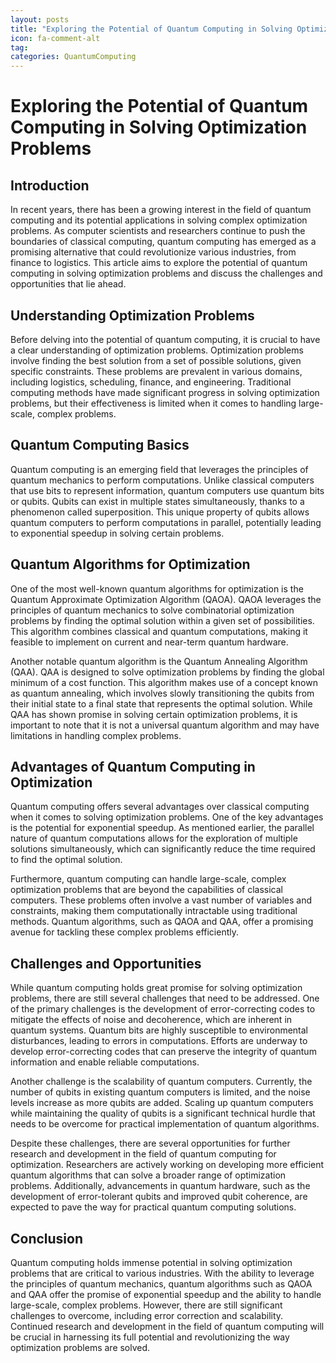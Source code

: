 ```yaml
---
layout: posts
title: "Exploring the Potential of Quantum Computing in Solving Optimization Problems"
icon: fa-comment-alt
tag:      
categories: QuantumComputing
---
```



# Exploring the Potential of Quantum Computing in Solving Optimization Problems

## Introduction

In recent years, there has been a growing interest in the field of quantum computing and its potential applications in solving complex optimization problems. As computer scientists and researchers continue to push the boundaries of classical computing, quantum computing has emerged as a promising alternative that could revolutionize various industries, from finance to logistics. This article aims to explore the potential of quantum computing in solving optimization problems and discuss the challenges and opportunities that lie ahead.

## Understanding Optimization Problems

Before delving into the potential of quantum computing, it is crucial to have a clear understanding of optimization problems. Optimization problems involve finding the best solution from a set of possible solutions, given specific constraints. These problems are prevalent in various domains, including logistics, scheduling, finance, and engineering. Traditional computing methods have made significant progress in solving optimization problems, but their effectiveness is limited when it comes to handling large-scale, complex problems.

## Quantum Computing Basics

Quantum computing is an emerging field that leverages the principles of quantum mechanics to perform computations. Unlike classical computers that use bits to represent information, quantum computers use quantum bits or qubits. Qubits can exist in multiple states simultaneously, thanks to a phenomenon called superposition. This unique property of qubits allows quantum computers to perform computations in parallel, potentially leading to exponential speedup in solving certain problems.

## Quantum Algorithms for Optimization

One of the most well-known quantum algorithms for optimization is the Quantum Approximate Optimization Algorithm (QAOA). QAOA leverages the principles of quantum mechanics to solve combinatorial optimization problems by finding the optimal solution within a given set of possibilities. This algorithm combines classical and quantum computations, making it feasible to implement on current and near-term quantum hardware.

Another notable quantum algorithm is the Quantum Annealing Algorithm (QAA). QAA is designed to solve optimization problems by finding the global minimum of a cost function. This algorithm makes use of a concept known as quantum annealing, which involves slowly transitioning the qubits from their initial state to a final state that represents the optimal solution. While QAA has shown promise in solving certain optimization problems, it is important to note that it is not a universal quantum algorithm and may have limitations in handling complex problems.

## Advantages of Quantum Computing in Optimization

Quantum computing offers several advantages over classical computing when it comes to solving optimization problems. One of the key advantages is the potential for exponential speedup. As mentioned earlier, the parallel nature of quantum computations allows for the exploration of multiple solutions simultaneously, which can significantly reduce the time required to find the optimal solution.

Furthermore, quantum computing can handle large-scale, complex optimization problems that are beyond the capabilities of classical computers. These problems often involve a vast number of variables and constraints, making them computationally intractable using traditional methods. Quantum algorithms, such as QAOA and QAA, offer a promising avenue for tackling these complex problems efficiently.

## Challenges and Opportunities

While quantum computing holds great promise for solving optimization problems, there are still several challenges that need to be addressed. One of the primary challenges is the development of error-correcting codes to mitigate the effects of noise and decoherence, which are inherent in quantum systems. Quantum bits are highly susceptible to environmental disturbances, leading to errors in computations. Efforts are underway to develop error-correcting codes that can preserve the integrity of quantum information and enable reliable computations.

Another challenge is the scalability of quantum computers. Currently, the number of qubits in existing quantum computers is limited, and the noise levels increase as more qubits are added. Scaling up quantum computers while maintaining the quality of qubits is a significant technical hurdle that needs to be overcome for practical implementation of quantum algorithms.

Despite these challenges, there are several opportunities for further research and development in the field of quantum computing for optimization. Researchers are actively working on developing more efficient quantum algorithms that can solve a broader range of optimization problems. Additionally, advancements in quantum hardware, such as the development of error-tolerant qubits and improved qubit coherence, are expected to pave the way for practical quantum computing solutions.

## Conclusion

Quantum computing holds immense potential in solving optimization problems that are critical to various industries. With the ability to leverage the principles of quantum mechanics, quantum algorithms such as QAOA and QAA offer the promise of exponential speedup and the ability to handle large-scale, complex problems. However, there are still significant challenges to overcome, including error correction and scalability. Continued research and development in the field of quantum computing will be crucial in harnessing its full potential and revolutionizing the way optimization problems are solved.